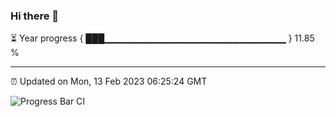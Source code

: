 ### Hi there 👋

⏳ Year progress { ███▁▁▁▁▁▁▁▁▁▁▁▁▁▁▁▁▁▁▁▁▁▁▁▁▁▁▁ } 11.85 %

---

⏰ Updated on Mon, 13 Feb 2023 06:25:24 GMT

![Progress Bar CI](https://github.com/ZhaoGui/ZhaoGui/workflows/Progress%20Bar%20CI/badge.svg)

